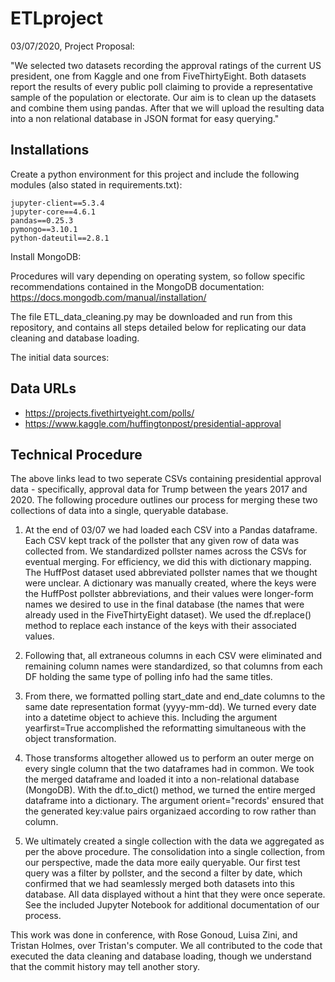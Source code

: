 # ETLproject

03/07/2020, Project Proposal:

"We selected two datasets recording the approval ratings of the current US president, one from Kaggle and one from FiveThirtyEight. Both datasets report the results of every public poll claiming to provide a representative sample of the population or electorate.
Our aim is to clean up the datasets and combine them using pandas. After that we will upload the resulting data into a non relational database in JSON format for easy querying."

## Installations

Create a python environment for this project and include the following modules (also stated in requirements.txt):

```
jupyter-client==5.3.4
jupyter-core==4.6.1
pandas==0.25.3
pymongo==3.10.1
python-dateutil==2.8.1
```

Install MongoDB:

Procedures will vary depending on operating system, so follow specific recommendations contained in the MongoDB documentation: https://docs.mongodb.com/manual/installation/

The file ETL_data_cleaning.py may be downloaded and run from this repository, and contains all steps detailed below for replicating our data cleaning and database loading.

The initial data sources:

## Data URLs
* https://projects.fivethirtyeight.com/polls/
* https://www.kaggle.com/huffingtonpost/presidential-approval

## Technical Procedure

The above links lead to two seperate CSVs containing presidential approval data - specifically, approval data for Trump between the years 2017 and 2020. The following procedure outlines our process for merging these two collections of data into a single, queryable database.

1. At the end of 03/07 we had loaded each CSV into a Pandas dataframe. Each CSV kept track of the pollster that any given row of data was collected from. We standardized pollster names across the CSVs for eventual merging. For efficiency, we did this with dictionary mapping. The HuffPost dataset used abbreviated pollster names that we thought were unclear. A dictionary was manually created, where the keys were the HuffPost pollster abbreviations, and their values were longer-form names we desired to use in the final database (the names that were already used in the FiveThirtyEight dataset). We used the df.replace() method to replace each instance of the keys with their associated values.

2. Following that, all extraneous columns in each CSV were eliminated and remaining column names were standardized, so that columns from each DF holding the same type of polling info had the same titles. 

3. From there, we formatted polling start_date and end_date columns to the same date representation format (yyyy-mm-dd). We turned every date into a datetime object to achieve this. Including the argument yearfirst=True accomplished the reformatting simultaneous with the object transformation.

4. Those transforms altogether allowed us to perform an outer merge on every single column that the two dataframes had in common. We took the merged dataframe and loaded it into a non-relational database (MongoDB). With the df.to_dict() method, we turned the entire merged dataframe into a dictionary. The argument orient="records' ensured that the generated key:value pairs organizaed according to row rather than column. 

5. We ultimately created a single collection with the data we aggregated as per the above procedure. The consolidation into a single collection, from our perspective, made the data more eaily queryable. Our first test query was a filter by pollster, and the second a filter by date, which confirmed that we had seamlessly merged both datasets into this database. All data displayed without a hint that they were once seperate. See the included Jupyter Notebook for additional documentation of our process. 

This work was done in conference, with Rose Gonoud, Luisa Zini, and Tristan Holmes, over Tristan's computer. We all contributed to the code that executed the data cleaning and database loading, though we understand that the commit history may tell another story.



